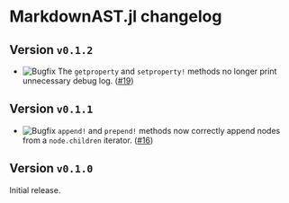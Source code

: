 # MarkdownAST.jl changelog

## Version `v0.1.2`

* ![Bugfix][badge-bugfix] The `getproperty` and `setproperty!` methods no longer print unnecessary debug log. ([#19][github-19])

## Version `v0.1.1`

* ![Bugfix][badge-bugfix] `append!` and `prepend!` methods now correctly append nodes from a `node.children` iterator. ([#16][github-16])

## Version `v0.1.0`

Initial release.

<!-- issue link definitions -->
[github-16]: https://github.com/JuliaDocs/MarkdownAST.jl/pull/16
[github-19]: https://github.com/JuliaDocs/MarkdownAST.jl/pull/19
<!-- end of issue link definitions -->

[markdownast]: https://github.com/JuliaDocs/MarkdownAST.jl

[badge-breaking]: https://img.shields.io/badge/BREAKING-red.svg
[badge-deprecation]: https://img.shields.io/badge/deprecation-orange.svg
[badge-feature]: https://img.shields.io/badge/feature-green.svg
[badge-enhancement]: https://img.shields.io/badge/enhancement-blue.svg
[badge-bugfix]: https://img.shields.io/badge/bugfix-purple.svg
[badge-security]: https://img.shields.io/badge/security-black.svg
[badge-experimental]: https://img.shields.io/badge/experimental-lightgrey.svg
[badge-maintenance]: https://img.shields.io/badge/maintenance-gray.svg

<!--
# Badges

![BREAKING][badge-breaking]
![Deprecation][badge-deprecation]
![Feature][badge-feature]
![Enhancement][badge-enhancement]
![Bugfix][badge-bugfix]
![Security][badge-security]
![Experimental][badge-experimental]
![Maintenance][badge-maintenance]
-->
